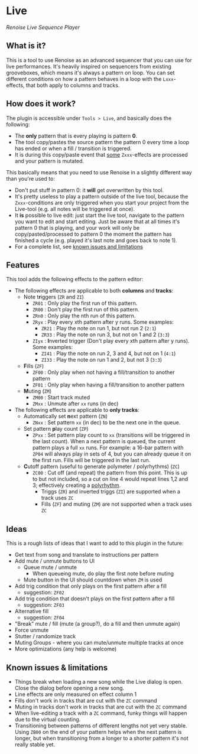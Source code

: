 # Live

_Renoise Live Sequence Player_

## What is it?

This is a tool to use Renoise as an advanced sequencer that you can use for live performances. It's heavily inspired on
sequencers from existing grooveboxes, which means it's always a pattern on loop. You can set different conditions on 
how a pattern behaves in a loop with the `Lxxx`-effects, that both apply to columns and tracks.

## How does it work?

The plugin is accessible under `Tools > Live`, and basically does the following:

- The **only** pattern that is every playing is pattern **0**.
- The tool copy/pastes the source pattern the pattern 0 every time a loop has ended or when a fill / transition is triggered.
- It is during this copy/paste event that [some](##-features) `Zxxx`-effects are processed and your pattern is mutated.

This basically means that you need to use Renoise in a slightly different way than you're used to:

- Don't put stuff in pattern 0: it **will** get overwritten by this tool.
- It's pretty useless to play a pattern outside of the live tool, because the `Zxxx`-conditions are only triggered when you start your project from the Live-tool (e.g. all notes will be triggered at once).
- It **is** possible to live edit: just start the live tool, navigate to the pattern you want to edit and start editing. Just be aware that at all times it's pattern 0 that is playing, and your work will only be copy/pasted/processed to pattern 0 the moment the pattern has finished a cycle (e.g. played it's last note and goes back to note 1).
- For a complete list, see [known issues and limitations](##-known-issues-and-limitations)

## Features

This tool adds the following effects to the pattern editor:

- The following effects are applicable to both **columns** and **tracks**:
    - Note t**r**iggers (`ZR` and `ZI`)
        - `ZR01` : Only play the first run of this pattern.
        - `ZR00` : Don't play the first run of this pattern.
        - `ZRn0` : Only play the nth run of this pattern.
        - `ZRyx` : Play every xth pattern after y runs. Some examples:
            - `ZR21` : Play the note on run 1, but not run 2 (`2:1`)
            - `ZR33` : Play the note on run 3, but not on 1 and 2 (`3:3`)
        - `ZIyx` : **I**nverted trigger (Don't play every xth pattern after y runs). Some examples:
            - `ZI41` : Play the note on run 2, 3 and 4, but not on 1 (`4:1`)
            - `ZI33` : Play the note on run 1 and 2, but not 3 (`3:3`)
    - **F**ills (`ZF`)
        - `ZF00` : Only play when not having a fill/transition to another pattern
        - `ZF01` : Only play when having a fill/transition to another pattern
    - **M**uting (`ZM`)
        - `ZM00` : Start track muted
        - `ZMxx` : Unmute after `xx` runs (in dec)
- The following effects are applicable to **only tracks**:
    - Automatically set **n**ext pattern (`ZN`)
        - `ZNxx` : Set pattern `xx` (in dec) to be the next one in the queue.
    - Set pattern **p**lay count (`ZP`)
        - `ZPxx` : Set pattern play count to `xx` (transitions will be triggered in the last count). When a next pattern is queued, the current pattern plays a full `xx` runs. For example: a 16-bar pattern with `ZP04` will always play in sets of 4, but you can already queue it on the first run. Fills will be triggered in the last run.
    - **C**utoff pattern (useful to generate polymeter / polyrhythms) (`ZC`)
        - `ZC00` : Cut off (and repeat) the pattern from this point. This is up to but not included, so a cut on line 4 would repeat lines 1,2 and 3; effectively creating a [polyrhythm](https://en.wikipedia.org/wiki/Polyrhythm). 
            - Triggs (`ZR`) and inverted triggs (`ZI`) are supported when a track uses `ZC`
            - Fills (`ZF`) and muting (`ZM`) are not supported when a track uses `ZC`

## Ideas

This is a rough lists of ideas that I want to add to this plugin in the future:

- Get text from song and translate to instructions per pattern
- Add mute / unmute buttons to UI
    - Queue mute / unmute
        - When queueing mute, do play the first note before muting
    - Mute button in the UI should countdown when `ZM` is used
- Add trig condition that only plays on the first pattern after a fill
    - suggestion: `ZF02`
- Add trig condition that doesn't plays on the first pattern after a fill
    - suggestion: `ZF03`
- Alternative fill
    - suggestion: `ZF04`
- "Break" mute / fill (mute (a group?), do a fill and then unmute again)
- Force unmute  
- Stutter / randomize track
- Muting Groups - where you can mute/unmute multiple tracks at once
- More optimizations (any help is welcome)

## Known issues & limitations

- Things break when loading a new song while the Live dialog is open. Close the dialog before opening a new song.
- Line effects are only measured on effect column 1
- Fills don't work in tracks that are cut with the `ZC` command
- Muting in tracks don't work in tracks that are cut with the `ZC` command
- When live-editing a track with a `ZC` command, funky things will happen due to the virtual counting.
- Transitioning between patterns of different lengths not yet very stable. Using `ZB00` on the end of your pattern helps when the next pattern is longer, but when transitioning from a longer to a shorter pattern it's not really stable yet.
